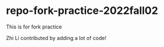 # repo-fork-practice-2022fall02
 This is for fork practice


Zhi Li contributed by adding a lot of code!